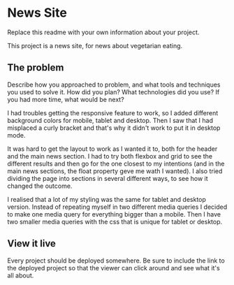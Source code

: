 # News Site

Replace this readme with your own information about your project.

This project is a news site, for news about vegetarian eating.

## The problem

Describe how you approached to problem, and what tools and techniques you used to solve it. How did you plan? What technologies did you use? If you had more time, what would be next?

I had troubles getting the responsive feature to work, so I added different background colors for mobile, tablet and desktop. Then I saw that I had misplaced a curly bracket and that's why it didn't work to put it in desktop mode.

It was hard to get the layout to work as I wanted it to, both for the header and the main news section. I had to try both flexbox and grid to see the different results and then go for the one closest to my intentions (and in the main news sections, the float property geve me wath I wanted). I also tried dividing the page into sections in several different ways, to see how it changed the outcome.

I realised that a lot of my styling was the same for tablet and desktop version. Instead of repeating myself in two different media queries I decided to make one media query for everything bigger than a mobile. Then I have two smaller media queries with the css that is unique for tablet or desktop.

## View it live

Every project should be deployed somewhere. Be sure to include the link to the deployed project so that the viewer can click around and see what it's all about.
